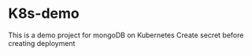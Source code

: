 # K8s-demo

This is a demo project for mongoDB on Kubernetes
Create secret before creating deployment
